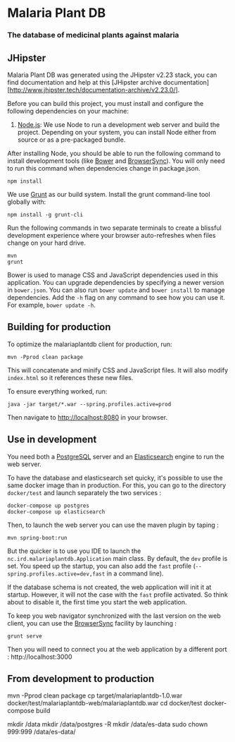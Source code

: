 # Malaria Plant DB

### The database of medicinal plants against malaria

## JHipster 
Malaria Plant DB was generated using the JHipster v2.23 stack, you can find documentation and help at this
[JHipster archive documentation][http://www.jhipster.tech/documentation-archive/v2.23.0/].

Before you can build this project, you must install and configure the following dependencies on your machine:

1. [Node.js][]: We use Node to run a development web server and build the project.
   Depending on your system, you can install Node either from source or as a pre-packaged bundle.

After installing Node, you should be able to run the following command to install development tools (like
[Bower][] and [BrowserSync][]). You will only need to run this command when dependencies change in package.json.

    npm install

We use [Grunt][] as our build system. Install the grunt command-line tool globally with:

    npm install -g grunt-cli

Run the following commands in two separate terminals to create a blissful development experience where your browser
auto-refreshes when files change on your hard drive.

    mvn
    grunt

Bower is used to manage CSS and JavaScript dependencies used in this application. You can upgrade dependencies by
specifying a newer version in `bower.json`. You can also run `bower update` and `bower install` to manage dependencies.
Add the `-h` flag on any command to see how you can use it. For example, `bower update -h`.

## Building for production

To optimize the malariaplantdb client for production, run:

    mvn -Pprod clean package

This will concatenate and minify CSS and JavaScript files. It will also modify `index.html` so it references
these new files.

To ensure everything worked, run:

    java -jar target/*.war --spring.profiles.active=prod

Then navigate to [http://localhost:8080](http://localhost:8080) in your browser.

## Use in development

You need both a [PostgreSQL][] server and an [Elasticsearch][] engine to run the web server.

To have the database and elasticsearch set quicky, it's possible to use the same docker image than in production. For 
this, you can go to the directory `docker/test` and launch separately the two services :

    docker-compose up postgres
    docker-compose up elasticsearch
    
Then, to launch the web server you can use the maven plugin by taping :
    
    mvn spring-boot:run

But the quicker is to use you IDE to launch the `nc.ird.malariaplantdb.Application` main class. By default, the `dev` 
profile is set. You speed up the startup, you can also add the `fast` profile (`--spring.profiles.active=dev,fast` in a 
command line).

If the database schema is not created, the web application will init it at startup. However, it will not the case with 
the `fast` profile activated. So think about to disable it, the first time you start the web application.

To keep you web navigator synchronized with the last version on the web client, you can use the [BrowserSync][] facility
by launching :

    grunt serve
    
Then you will need to connect you at the web application by a different port : http://localhost:3000

## From development to production

   mvn -Pprod clean package
   cp target/malariaplantdb-1.0.war docker/test/malariaplantdb-web/malariaplantdb.war
   cd docker/test
   docker-compose build
   
   mkdir /data
   mkdir /data/postgres -R
   mkdir /data/es-data
   sudo chown 999:999 /data/es-data/
     
[JHipster]: https://jhipster.gitub.io/
[Node.js]: https://nodejs.org/
[Bower]: http://bower.io/
[Grunt]: http://gruntjs.com/
[BrowserSync]: http://www.browsersync.io/
[PostgreSQL]: https://www.postgresql.org/
[Elasticsearch]: https://www.elastic.co/
